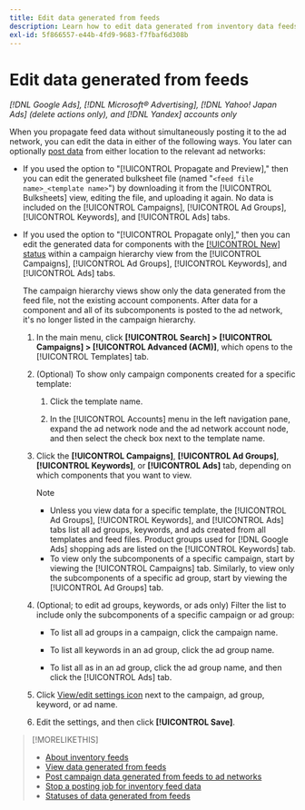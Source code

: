 ```yaml
---
title: Edit data generated from feeds
description: Learn how to edit data generated from inventory data feeds.
exl-id: 5f866557-e44b-4fd9-9683-f7fbaf6d308b
---
```

# Edit data generated from feeds

*[!DNL Google Ads], [!DNL Microsoft® Advertising], [!DNL Yahoo! Japan Ads] (delete actions only), and [!DNL Yandex] accounts only*

When you propagate feed data without simultaneously posting it to the ad network, you can edit the data in either of the following ways. You later can optionally [post data](propagated-data-post.md) from either location to the relevant ad networks:

* If you used the option to "[!UICONTROL Propagate and Preview]," then you can edit the generated bulksheet file (named "`<feed file name>_<template name>`") by downloading it from the [!UICONTROL Bulksheets] view, editing the file, and uploading it again. No data is included on the [!UICONTROL Campaigns], [!UICONTROL Ad Groups], [!UICONTROL Keywords], and [!UICONTROL Ads] tabs.

* If you used the option to "[!UICONTROL Propagate only]," then you can edit the generated data for components with the [[!UICONTROL New] status](propagated-data-status.md) within a campaign hierarchy view from the [!UICONTROL Campaigns], [!UICONTROL Ad Groups], [!UICONTROL Keywords], and [!UICONTROL Ads] tabs.

  The campaign hierarchy views show only the data generated from the feed file, not the existing account components. After data for a component and all of its subcomponents is posted to the ad network, it's no longer listed in the campaign hierarchy.
  
  1. In the main menu, click **[!UICONTROL Search] > [!UICONTROL Campaigns] > [!UICONTROL Advanced (ACM)]**, which opens to the [!UICONTROL Templates] tab.
  
  1. (Optional) To show only campaign components created for a specific template:
  
     1. Click the template name.
     
     1. In the [!UICONTROL Accounts] menu in the left navigation pane, expand the ad network node and the ad network account node, and then select the check box next to the template name.

  1. Click the **[!UICONTROL Campaigns]**, **[!UICONTROL Ad Groups]**, **[!UICONTROL Keywords]**, or **[!UICONTROL Ads]** tab, depending on which components that you want to view.
   
     >[!NOTE]
     >
     >* Unless you view data for a specific template, the [!UICONTROL Ad Groups], [!UICONTROL Keywords], and [!UICONTROL Ads] tabs list all ad groups, keywords, and ads created from all templates and feed files. Product groups used for [!DNL Google Ads] shopping ads are listed on the [!UICONTROL Keywords] tab.
     >* To view only the subcomponents of a specific campaign, start by viewing the [!UICONTROL Campaigns] tab. Similarly, to view only the subcomponents of a specific ad group, start by viewing the [!UICONTROL Ad Groups] tab.

  1. (Optional; to edit ad groups, keywords, or ads only) Filter the list to include only the subcomponents of a specific campaign or ad group:

     * To list all ad groups in a campaign, click the campaign name.
     
     * To list all keywords in an ad group, click the ad group name.

     * To list all as in an ad group, click the ad group name, and then click the [!UICONTROL Ads] tab.

  1. Click [View/edit settings icon](/help/search-social-commerce/assets/settings.png "View/edit settings icon") next to the campaign, ad group, keyword, or ad name.
  
  1. Edit the settings, and then click **[!UICONTROL Save]**.

>[!MORELIKETHIS]
>
>* [About inventory feeds](inventory-feeds-about.md)
>* [View data generated from feeds](propagated-data-view.md)
>* [Post campaign data generated from feeds to ad networks](propagated-data-post.md)
>* [Stop a posting job for inventory feed data](stop-job.md)
>* [Statuses of data generated from feeds](propagated-data-status.md)
